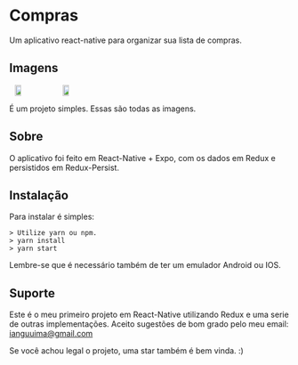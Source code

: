 # Compras
Um aplicativo react-native para organizar sua lista de compras.


## Imagens

<div style="display: flex; flex-direction: row">
<img style="margin-left: 10px" src="https://i.imgur.com/ZQQlCJ9.jpg" width="15%" height="15%">
<img style="margin-left: 10px" src="https://i.imgur.com/1Gpc6EU.jpg" width="15%" height="15%">
</div>

É um projeto simples. Essas são todas as imagens.

## Sobre

O aplicativo foi feito em React-Native + Expo, com os dados em Redux e persistidos em Redux-Persist.

## Instalação

Para instalar é simples:

```
> Utilize yarn ou npm.
> yarn install
> yarn start
```

Lembre-se que é necessário também de ter um emulador Android ou IOS.

## Suporte

Este é o meu primeiro projeto em React-Native utilizando Redux e uma serie de outras implementações.
Aceito sugestões de bom grado pelo meu email: ianguuima@gmail.com

Se você achou legal o projeto, uma star também é bem vinda. :)
